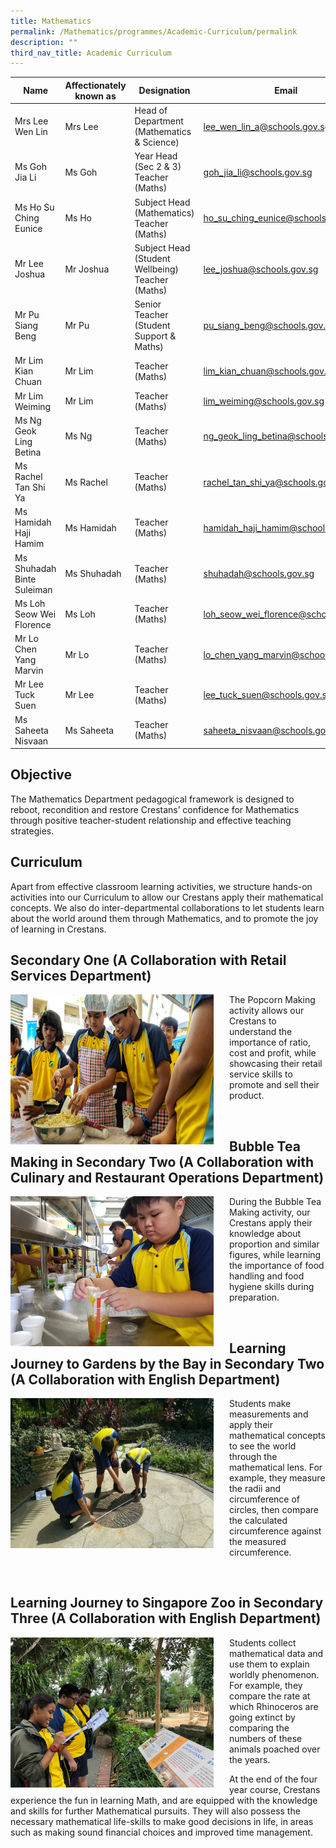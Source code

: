 ```yaml
---
title: Mathematics
permalink: /Mathematics/programmes/Academic-Curriculum/permalink
description: ""
third_nav_title: Academic Curriculum
---
```

| Name | Affectionately known as | Designation | Email |
|---|---|---|---|
| Mrs Lee Wen Lin |  Mrs Lee | Head of Department<br>(Mathematics & Science) | lee_wen_lin_a@schools.gov.sg |
| Ms Goh Jia Li | Ms Goh | Year Head<br>(Sec 2 & 3)<br>Teacher (Maths) | goh_jia_li@schools.gov.sg |
| Ms Ho Su Ching Eunice | Ms Ho | Subject Head (Mathematics)<br>Teacher (Maths) | ho_su_ching_eunice@schools.gov.sg |
| Mr Lee Joshua | Mr Joshua | Subject Head (Student Wellbeing)<br>Teacher (Maths) | lee_joshua@schools.gov.sg |
| Mr Pu Siang Beng | Mr Pu | Senior Teacher<br>(Student Support & Maths) | pu_siang_beng@schools.gov.sg |
| Mr Lim Kian Chuan | Mr Lim | Teacher (Maths) | lim_kian_chuan@schools.gov.sg |
| Mr Lim Weiming | Mr Lim  | Teacher (Maths) | lim_weiming@schools.gov.sg |
| Ms Ng Geok Ling Betina | Ms Ng | Teacher (Maths) | ng_geok_ling_betina@schools.gov.sg |
| Ms Rachel Tan Shi Ya | Ms Rachel | Teacher (Maths) | rachel_tan_shi_ya@schools.gov.sg |
| Ms Hamidah Haji Hamim | Ms Hamidah | Teacher (Maths) | hamidah_haji_hamim@schools.gov.sg |
| Ms Shuhadah Binte Suleiman | Ms Shuhadah | Teacher (Maths) | shuhadah@schools.gov.sg  |
| Ms Loh Seow Wei Florence | Ms Loh | Teacher (Maths) | loh_seow_wei_florence@schools.gov.sg  |
| Mr Lo Chen Yang Marvin | Mr Lo | Teacher (Maths) | lo_chen_yang_marvin@schools.gov.sg  |
| Mr Lee Tuck Suen | Mr Lee | Teacher (Maths) | lee_tuck_suen@schools.gov.sg  |
| Ms Saheeta Nisvaan | Ms Saheeta | Teacher (Maths) | saheeta_nisvaan@schools.gov.sg  |


Objective
---------

The Mathematics Department pedagogical framework is designed to reboot, recondition and restore Crestans’ confidence for Mathematics through positive teacher-student relationship and effective teaching strategies. 

Curriculum
----------

Apart from effective classroom learning activities, we structure hands-on activities into our Curriculum to allow our Crestans apply their mathematical concepts. We also do inter-departmental collaborations to let students learn about the world around them through Mathematics, and to promote the joy of learning in Crestans.

Secondary One (A Collaboration with Retail Services Department)
---------------------------------------------------------------

<img src="/images/m1.jpg" style="width:325px;height:240px;margin-right:25px;" align = "left">The Popcorn Making activity allows our Crestans to understand the importance of ratio, cost and profit, while showcasing their retail service skills to promote and sell their product.

<br>

Bubble Tea Making in Secondary Two (A Collaboration with Culinary and Restaurant Operations Department)
-------------------------------------------------------------------------------------------------------

<img src="/images/m2.jpg" style="width:325px;height:240px;margin-right:25px;" align = "left">During the Bubble Tea Making activity, our Crestans apply their knowledge about proportion and similar figures, while learning the importance of food handling and food hygiene skills during preparation.

<br>

Learning Journey to Gardens by the Bay in Secondary Two (A Collaboration with English Department)
-------------------------------------------------------------------------------------------------

<img src="/images/m3.jpg" style="width:325px;height:240px;margin-right:25px;" align = "left">Students make measurements and apply their mathematical concepts to see the world through the mathematical lens. For example, they measure the radii and circumference of circles, then compare the calculated circumference against the measured circumference.

<br>

Learning Journey to Singapore Zoo in Secondary Three (A Collaboration with English Department)
----------------------------------------------------------------------------------------------

<img src="/images/m4.jpg" style="width:325px;height:240px;margin-right:25px;" align = "left">Students collect mathematical data and use them to explain worldly phenomenon. For example, they compare the rate at which Rhinoceros are going extinct by comparing the numbers of these animals poached over the years. 

At the end of the four year course, Crestans experience the fun in learning Math, and are equipped with the knowledge and skills for further Mathematical pursuits. They will also possess the necessary mathematical life-skills to make good decisions in life, in areas such as making sound financial choices and improved time management.